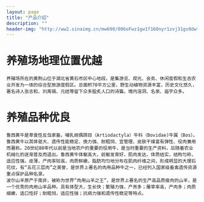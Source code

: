 ```yaml
---
layout: page
title: "产品介绍"
description: ""
header-img: "http://ww2.sinaimg.cn/mw690/006oFwz1gw1f160nyr1zvj31gs0dwt96.jpg"
---
```


# 养殖场地理位置优越
    养殖场所在的黄荆山位于湖北省黄石市区中心地段，是集游览、观光、会务、休闲度假和生态农业开发为一体的综合型旅游度假区。总面积70平方公里，野生动植物资源丰富，历史文化悠久，著名诗人张志和、刘禹锡、元结等留下众多脍炙人口的诗篇。境内溶洞、名泉、庙宇众多。

# 养殖品种优良
    鲁西黄牛是草食性反刍家畜。哺乳纲偶蹄目（Artiodactyla）牛科（Bovidae)牛属（Bos）。鲁西黄牛以其体驱大、遗传性能稳定、挽力强、耐粗饲、宜管理、皮肤干燥富有弹性、役肉兼用而著称。20世纪80年代以前是当地农户的重要的役用牛，是当时重要的生产资料，后随着农业机械化的逐渐普及而退出。鲁西黄牛体躯高大，前躯发育好，肌肉发达，体质结实，结构匀称，适应性强，皮薄，产肉率较高，肉质鲜嫩，脂肪均匀地分布在肌肉纤维之间，形成明显的大理石花纹，有“五花三层肉”之美誉，是世界上著名的肉用品种牛之一，已经列入国家级畜禽遗传资源重点保护品种名录。
    波尔山羊原产于南非，被称为世界“肉用山羊之王”，是世界上著名的生产高品质瘦肉的山羊，是一个优秀的肉用山羊品种。具有体型大，生长快；繁殖力强，产羔多；屠宰率高，产肉多；肉质细嫩，适口性好；耐粗饲，适应性强；抗病力强和遗传性稳定等特点。
